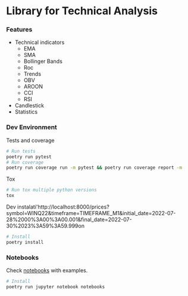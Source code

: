 # Library for Technical Analysis

### Features

- Technical indicators
  - EMA
  - SMA
  - Bollinger Bands
  - Roc
  - Trends
  - OBV
  - AROON
  - CCI
  - RSI
- Candlestick
- Statistics

### Dev Environment


Tests and coverage

  ```sh
  # Run tests
  poetry run pytest
  # Run coverage
  poetry run coverage run -m pytest && poetry run coverage report -m
  ```

Tox

  ```sh
  # Run tox multiple python versions
  tox
  ```

Dev instalati'http://localhost:8000/prices?symbol=WINQ22&timeframe=TIMEFRAME_M1&initial_date=2022-07-28%2000%3A00%3A00.001&final_date=2022-07-30%2023%3A59%3A59.999on

  ```sh
  # Install
  poetry install
  ```

### Notebooks

Check [notebooks](https://github.com/ortisan/ortisan_ta/tree/master/notebooks) with examples.

  ```sh
  # Install
  poetry run jupyter notebook notebooks
  ```
